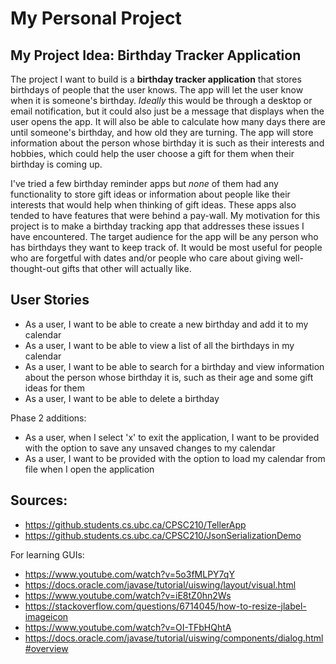 # My Personal Project

## My Project Idea: Birthday Tracker Application

The project I want to build is a **birthday tracker application** that stores birthdays of people that the
user knows. The app will let the user know when it is someone's birthday. *Ideally* this would be through a
desktop or email notification, but it could also just be a message that displays when the user opens the
app. It will also be able to calculate how many days there are until someone's birthday, and how old they are
turning. The app will store information about the person whose birthday it is 
such as their interests and hobbies, which could help the user choose a gift for them when their birthday is 
coming up.

I've tried a few birthday reminder apps but *none* of them had any functionality to store gift ideas or information
about people like their interests that would help when thinking of gift ideas. These apps also tended to have
features that were behind a pay-wall. My motivation for this project is to make a birthday tracking app that
addresses these issues I have encountered. The target audience for the app will be any person who has birthdays they want to keep track of. It would
be most useful for people who are forgetful with dates and/or people who care about giving well-thought-out
gifts that other will actually like.

## User Stories
- As a user, I want to be able to create a new birthday and add it to my calendar
- As a user, I want to be able to view a list of all the birthdays in my calendar
- As a user, I want to be able to search for a birthday and view information about the person
whose birthday it is, such as their age and some gift ideas for them
- As a user, I want to be able to delete a birthday

Phase 2 additions:
- As a user, when I select 'x' to exit the application, I want to be provided with the option to save any unsaved
  changes to my calendar
- As a user, I want to be provided with the option to load my calendar from file when I open the application

## Sources:
- https://github.students.cs.ubc.ca/CPSC210/TellerApp
- https://github.students.cs.ubc.ca/CPSC210/JsonSerializationDemo

For learning GUIs:
- https://www.youtube.com/watch?v=5o3fMLPY7qY
- https://docs.oracle.com/javase/tutorial/uiswing/layout/visual.html
- https://www.youtube.com/watch?v=iE8tZ0hn2Ws
- https://stackoverflow.com/questions/6714045/how-to-resize-jlabel-imageicon
- https://www.youtube.com/watch?v=OI-TFbHQhtA
- https://docs.oracle.com/javase/tutorial/uiswing/components/dialog.html#overview